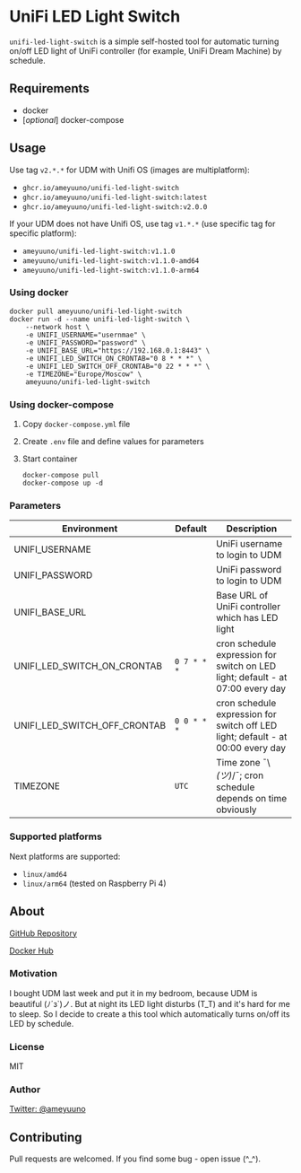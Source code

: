 # UniFi LED Light Switch

`unifi-led-light-switch` is a simple self-hosted tool for automatic turning on/off LED light of UniFi controller (for
example, UniFi Dream Machine) by schedule.

## Requirements

- docker
- [_optional_] docker-compose

## Usage

Use tag `v2.*.*` for UDM with Unifi OS (images are multiplatform): 

- `ghcr.io/ameyuuno/unifi-led-light-switch`
- `ghcr.io/ameyuuno/unifi-led-light-switch:latest`
- `ghcr.io/ameyuuno/unifi-led-light-switch:v2.0.0`

If your UDM does not have Unifi OS, use tag `v1.*.*` (use specific tag for specific platform):

- `ameyuuno/unifi-led-light-switch:v1.1.0`
- `ameyuuno/unifi-led-light-switch:v1.1.0-amd64`
- `ameyuuno/unifi-led-light-switch:v1.1.0-arm64`

### Using docker

```
docker pull ameyuuno/unifi-led-light-switch
docker run -d --name unifi-led-light-switch \
    --network host \
    -e UNIFI_USERNAME="usernmae" \
    -e UNIFI_PASSWORD="password" \
    -e UNIFI_BASE_URL="https://192.168.0.1:8443" \
    -e UNIFI_LED_SWITCH_ON_CRONTAB="0 8 * * *" \
    -e UNIFI_LED_SWITCH_OFF_CRONTAB="0 22 * * *" \
    -e TIMEZONE="Europe/Moscow" \
    ameyuuno/unifi-led-light-switch
```

### Using docker-compose

1. Copy `docker-compose.yml` file
2. Create `.env` file and define values for parameters
3. Start container

    ```
    docker-compose pull
    docker-compose up -d
    ```

### Parameters

| Environment                  | Default     | Description                                                                     |
|------------------------------|-------------|---------------------------------------------------------------------------------|
| UNIFI_USERNAME               |             | UniFi username to login to UDM                                                  |
| UNIFI_PASSWORD               |             | UniFi password to login to UDM                                                  |
| UNIFI_BASE_URL               |             | Base URL of UniFi controller which has LED light                                |
| UNIFI_LED_SWITCH_ON_CRONTAB  | `0 7 * * *` | cron schedule expression for switch on LED light; default - at 07:00 every day  |
| UNIFI_LED_SWITCH_OFF_CRONTAB | `0 0 * * *` | cron schedule expression for switch off LED light; default - at 00:00 every day |
| TIMEZONE                     | `UTC`       | Time zone ¯\\_(ツ)_/¯; cron schedule depends on time obviously                  |

### Supported platforms

Next platforms are supported:

- `linux/amd64` 
- `linux/arm64` (tested on Raspberry Pi 4)


## About

[GitHub Repository](https://github.com/ameyuuno/docker-unifi-led-light-switch)

[Docker Hub](https://hub.docker.com/r/ameyuuno/unifi-led-light-switch)

### Motivation

I bought UDM last week and put it in my bedroom, because UDM is beautiful (ﾉ´з`)ノ. But at night its LED light disturbs
(T_T) and it's hard for me to sleep. So I decide to create a this tool which automatically turns on/off its LED by
schedule.

### License

MIT

### Author

[Twitter: @ameyuuno](https://twitter.com/ameyuuno)

## Contributing

Pull requests are welcomed. If you find some bug - open issue (^_^).
